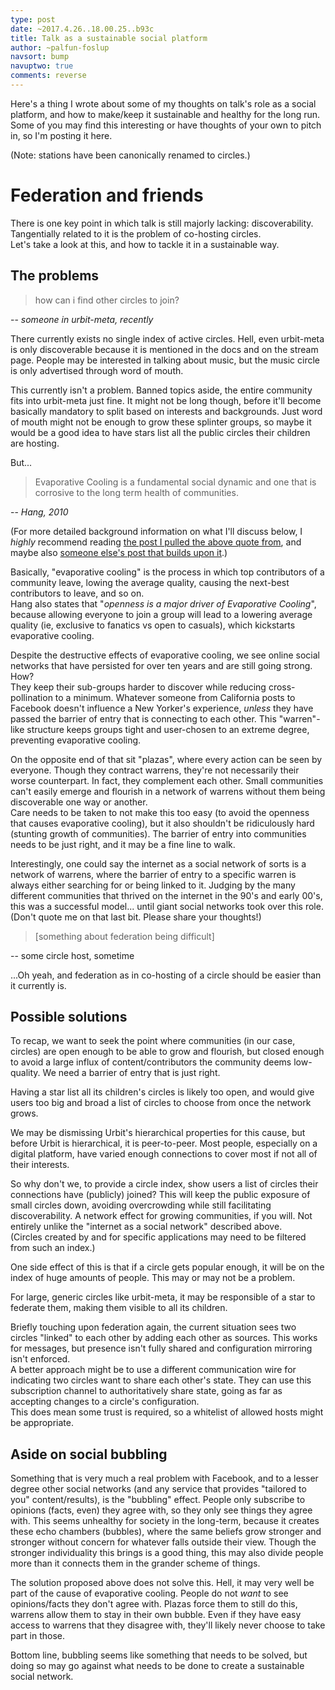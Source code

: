 ```yaml
---
type: post
date: ~2017.4.26..18.00.25..b93c
title: Talk as a sustainable social platform
author: ~palfun-foslup
navsort: bump
navuptwo: true
comments: reverse
---
```


Here's a thing I wrote about some of my thoughts on talk's role as a social platform, and how to make/keep it sustainable and healthy for the long run. Some of you may find this interesting or have thoughts of your own to pitch in, so I'm posting it here.

(Note: stations have been canonically renamed to circles.)

# Federation and friends

There is one key point in which talk is still majorly lacking: discoverability. Tangentially related to it is the problem of co-hosting circles.  
Let's take a look at this, and how to tackle it in a sustainable way.


## The problems

> how can i find other circles to join?

-- *someone in urbit-meta, recently*

There currently exists no single index of active circles. Hell, even urbit-meta is only discoverable because it is mentioned in the docs and on the stream page. People may be interested in talking about music, but the music circle is only advertised through word of mouth.

This currently isn't a problem. Banned topics aside, the entire community fits into urbit-meta just fine. It might not be long though, before it'll become basically mandatory to split based on interests and backgrounds. Just word of mouth might not be enough to grow these splinter groups, so maybe it would be a good idea to have stars list all the public circles their children are hosting.

But...

> Evaporative Cooling is a fundamental social dynamic and one that is corrosive to the long term health of communities.

-- *Hang, 2010*

(For more detailed background information on what I'll discuss below, I *highly* recommend reading [the post I pulled the above quote from](https://web.archive.org/web/20161009233301/http://blog.bumblebeelabs.com/social-software-sundays-2-the-evaporative-cooling-effect/), and maybe also [someone else's post that builds upon it](https://www.ribbonfarm.com/2010/10/27/warrens-plazas-and-the-edge-of-legibility/).)

Basically, "evaporative cooling" is the process in which top contributors of a community leave, lowing the average quality, causing the next-best contributors to leave, and so on.  
Hang also states that "*openness is a major driver of Evaporative Cooling*", because allowing everyone to join a group will lead to a lowering average quality (ie, exclusive to fanatics vs open to casuals), which kickstarts evaporative cooling.

Despite the destructive effects of evaporative cooling, we see online social networks that have persisted for over ten years and are still going strong. How?  
They keep their sub-groups harder to discover while reducing cross-pollination to a minimum. Whatever someone from California posts to Facebook doesn't influence a New Yorker's experience, *unless* they have passed the barrier of entry that is connecting to each other. This "warren"-like structure keeps groups tight and user-chosen to an extreme degree, preventing evaporative cooling.

On the opposite end of that sit "plazas", where every action can be seen by everyone. Though they contract warrens, they're not necessarily their worse counterpart. In fact, they complement each other. Small communities can't easily emerge and flourish in a network of warrens without them being discoverable one way or another.  
Care needs to be taken to not make this too easy (to avoid the openness that causes evaporative cooling), but it also shouldn't be ridiculously hard (stunting growth of communities). The barrier of entry into communities needs to be just right, and it may be a fine line to walk.

Interestingly, one could say the internet as a social network of sorts is a network of warrens, where the barrier of entry to a specific warren is always either searching for or being linked to it. Judging by the many different communities that thrived on the internet in the 90's and early 00's, this was a successful model... until giant social networks took over this role.  
(Don't quote me on that last bit. Please share your thoughts!)

> [something about federation being difficult]

-- some circle host, sometime

...Oh yeah, and federation as in co-hosting of a circle should be easier than it currently is.


## Possible solutions

To recap, we want to seek the point where communities (in our case, circles) are open enough to be able to grow and flourish, but closed enough to avoid a large influx of content/contributors the community deems low-quality. We need a barrier of entry that is just right.

Having a star list all its children's circles is likely too open, and would give users too big and broad a list of circles to choose from once the network grows.

We may be dismissing Urbit's hierarchical properties for this cause, but before Urbit is hierarchical, it is peer-to-peer. Most people, especially on a digital platform, have varied enough connections to cover most if not all of their interests.

So why don't we, to provide a circle index, show users a list of circles their connections have (publicly) joined? This will keep the public exposure of small circles down, avoiding overcrowding while still facilitating discoverability. A network effect for growing communities, if you will. Not entirely unlike the "internet as a social network" described above.  
(Circles created by and for specific applications may need to be filtered from such an index.)

One side effect of this is that if a circle gets popular enough, it will be on the index of huge amounts of people. This may or may not be a problem.

For large, generic circles like urbit-meta, it may be responsible of a star to federate them, making them visible to all its children.

Briefly touching upon federation again, the current situation sees two circles "linked" to each other by adding each other as sources. This works for messages, but presence isn't fully shared and configuration mirroring isn't enforced.  
A better approach might be to use a different communication wire for indicating two circles want to share each other's state. They can use this subscription channel to authoritatively share state, going as far as accepting changes to a circle's configuration.  
This does mean some trust is required, so a whitelist of allowed hosts might be appropriate.


## Aside on social bubbling

Something that is very much a real problem with Facebook, and to a lesser degree other social networks (and any service that provides "tailored to you" content/results), is the "bubbling" effect. People only subscribe to opinions (facts, even) they agree with, so they only see things they agree with. This seems unhealthy for society in the long-term, because it creates these echo chambers (bubbles), where the same beliefs grow stronger and stronger without concern for whatever falls outside their view. Though the stronger individuality this brings is a good thing, this may also divide people more than it connects them in the grander scheme of things.

The solution proposed above does not solve this. Hell, it may very well be part of the cause of evaporative cooling. People do not *want* to see opinions/facts they don't agree with. Plazas force them to still do this, warrens allow them to stay in their own bubble. Even if they have easy access to warrens that they disagree with, they'll likely never choose to take part in those.

Bottom line, bubbling seems like something that needs to be solved, but doing so may go against what needs to be done to create a sustainable social network.
